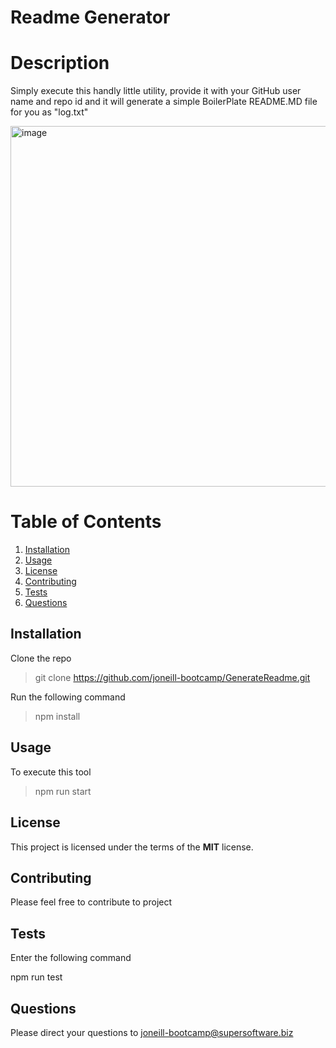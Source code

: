 # Readme Generator

# Description

Simply execute this handly little utility, provide it with your GitHub user name and repo id and it will generate
a simple BoilerPlate README.MD file for you as "log.txt"

<img width="577" alt="image" src="https://user-images.githubusercontent.com/59762660/78451015-7b2b5780-76ce-11ea-9ba7-445e016f5df9.png">
 
# Table of Contents

1. [Installation](##Installation)
2. [Usage](##Usage)
3. [License](##License)
4. [Contributing](##Contributing)
5. [Tests](##Tests)
6. [Questions](##Questions)

## Installation

Clone the repo

> git clone https://github.com/joneill-bootcamp/GenerateReadme.git

Run the following command

> npm install

## Usage

To execute this tool

> npm run start

## License

This project is licensed under the terms of the **MIT** license.

## Contributing

Please feel free to contribute to project

## Tests

Enter the following command

npm run test

## Questions

Please direct your questions to joneill-bootcamp@supersoftware.biz
